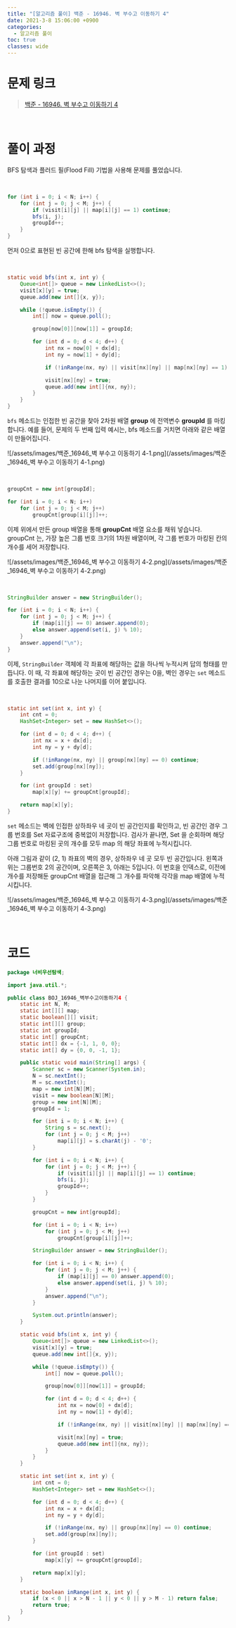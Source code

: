 ```yaml
---
title: "[알고리즘 풀이] 백준 - 16946. 벽 부수고 이동하기 4"
date: 2021-3-8 15:06:00 +0900
categories:
  - 알고리즘 풀이
toc: true
classes: wide
---
```


# 문제 링크

> [백준 - 16946. 벽 부수고 이동하기 4](https://www.acmicpc.net/problem/16946)

<br>

# 풀이 과정

BFS 탐색과 플러드 필(Flood Fill) 기법을 사용해 문제를 풀었습니다.

<br>

```java
for (int i = 0; i < N; i++) {
    for (int j = 0; j < M; j++) {
        if (visit[i][j] || map[i][j] == 1) continue;
        bfs(i, j);
        groupId++;
    }
}
```

먼저 0으로 표현된 빈 공간에 한해 bfs 탐색을 실행합니다.

<br>

```java
static void bfs(int x, int y) {
    Queue<int[]> queue = new LinkedList<>();
    visit[x][y] = true;
    queue.add(new int[]{x, y});

    while (!queue.isEmpty()) {
        int[] now = queue.poll();

        group[now[0]][now[1]] = groupId;

        for (int d = 0; d < 4; d++) {
            int nx = now[0] + dx[d];
            int ny = now[1] + dy[d];

            if (!inRange(nx, ny) || visit[nx][ny] || map[nx][ny] == 1) continue;

            visit[nx][ny] = true;
            queue.add(new int[]{nx, ny});
        }
    }
}
```

`bfs` 메소드는 인접한 빈 공간을 찾아 2차원 배열 **group** 에 전역변수 **groupId** 를 마킹합니다. 예를 들어, 문제의 두 번째 입력 예시는, bfs 메소드를 거치면 아래와 같은 배열이 만들어집니다.

![/assets/images/백준_16946_벽 부수고 이동하기 4-1.png](/assets/images/백준_16946_벽 부수고 이동하기 4-1.png)

<br>

```java
groupCnt = new int[groupId];

for (int i = 0; i < N; i++)
    for (int j = 0; j < M; j++)
        groupCnt[group[i][j]]++;
```

이제 위에서 만든 group 배열을 통해 **groupCnt** 배열 요소를 채워 넣습니다. groupCnt 는, 가장 높은 그룹 번호 크기의 1차원 배열이며, 각 그룹 번호가 마킹된 칸의 개수를 세어 저장합니다.

![/assets/images/백준_16946_벽 부수고 이동하기 4-2.png](/assets/images/백준_16946_벽 부수고 이동하기 4-2.png)

<br>

```java
StringBuilder answer = new StringBuilder();

for (int i = 0; i < N; i++) {
    for (int j = 0; j < M; j++) {
        if (map[i][j] == 0) answer.append(0);
        else answer.append(set(i, j) % 10);
    }
    answer.append("\n");
}
```

이제, `StringBuilder` 객체에 각 좌표에 해당하는 값을 하나씩 누적시켜 답의 형태를 만듭니다. 이 때, 각 좌표에 해당하는 곳이 빈 공간인 경우는 0을, 벽인 경우는 `set` 메소드를 호출한 결과를 10으로 나눈 나머지를 이어 붙입니다.

<br>

```java
static int set(int x, int y) {
    int cnt = 0;
    HashSet<Integer> set = new HashSet<>();

    for (int d = 0; d < 4; d++) {
        int nx = x + dx[d];
        int ny = y + dy[d];

        if (!inRange(nx, ny) || group[nx][ny] == 0) continue;
        set.add(group[nx][ny]);
    }

    for (int groupId : set)
        map[x][y] += groupCnt[groupId];

    return map[x][y];
}
```

`set` 메소드는 벽에 인접한 상하좌우 네 곳이 빈 공간인지를 확인하고, 빈 공간인 경우 그룹 번호를 Set 자료구조에 중복없이 저장합니다. 검사가 끝나면, Set 을 순회하며 해당 그룹 번호로 마킹된 곳의 개수를 모두 map 의 해당 좌표에 누적시킵니다.

아래 그림과 같이 (2, 1) 좌표의 벽의 경우, 상하좌우 네 곳 모두 빈 공간입니다. 왼쪽과 위는 그룹번호 2의 공간이며, 오른쪽은 3, 아래는 5입니다. 이 번호을 인덱스로, 이전에 개수를 저장해둔 groupCnt 배열을 접근해 그 개수를 파악해 각각을 map 배열에 누적시킵니다.

![/assets/images/백준_16946_벽 부수고 이동하기 4-3.png](/assets/images/백준_16946_벽 부수고 이동하기 4-3.png)

<br>

# 코드

```java
package 너비우선탐색;

import java.util.*;

public class BOJ_16946_벽부수고이동하기4 {
    static int N, M;
    static int[][] map;
    static boolean[][] visit;
    static int[][] group;
    static int groupId;
    static int[] groupCnt;
    static int[] dx = {-1, 1, 0, 0};
    static int[] dy = {0, 0, -1, 1};

    public static void main(String[] args) {
        Scanner sc = new Scanner(System.in);
        N = sc.nextInt();
        M = sc.nextInt();
        map = new int[N][M];
        visit = new boolean[N][M];
        group = new int[N][M];
        groupId = 1;

        for (int i = 0; i < N; i++) {
            String s = sc.next();
            for (int j = 0; j < M; j++)
                map[i][j] = s.charAt(j) - '0';
        }

        for (int i = 0; i < N; i++) {
            for (int j = 0; j < M; j++) {
                if (visit[i][j] || map[i][j] == 1) continue;
                bfs(i, j);
                groupId++;
            }
        }

        groupCnt = new int[groupId];

        for (int i = 0; i < N; i++)
            for (int j = 0; j < M; j++)
                groupCnt[group[i][j]]++;

        StringBuilder answer = new StringBuilder();

        for (int i = 0; i < N; i++) {
            for (int j = 0; j < M; j++) {
                if (map[i][j] == 0) answer.append(0);
                else answer.append(set(i, j) % 10);
            }
            answer.append("\n");
        }

        System.out.println(answer);
    }

    static void bfs(int x, int y) {
        Queue<int[]> queue = new LinkedList<>();
        visit[x][y] = true;
        queue.add(new int[]{x, y});

        while (!queue.isEmpty()) {
            int[] now = queue.poll();

            group[now[0]][now[1]] = groupId;

            for (int d = 0; d < 4; d++) {
                int nx = now[0] + dx[d];
                int ny = now[1] + dy[d];

                if (!inRange(nx, ny) || visit[nx][ny] || map[nx][ny] == 1) continue;

                visit[nx][ny] = true;
                queue.add(new int[]{nx, ny});
            }
        }
    }

    static int set(int x, int y) {
        int cnt = 0;
        HashSet<Integer> set = new HashSet<>();

        for (int d = 0; d < 4; d++) {
            int nx = x + dx[d];
            int ny = y + dy[d];

            if (!inRange(nx, ny) || group[nx][ny] == 0) continue;
            set.add(group[nx][ny]);
        }

        for (int groupId : set)
            map[x][y] += groupCnt[groupId];

        return map[x][y];
    }

    static boolean inRange(int x, int y) {
        if (x < 0 || x > N - 1 || y < 0 || y > M - 1) return false;
        return true;
    }
}
```